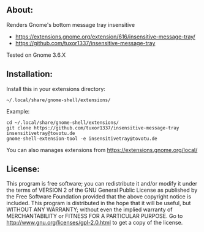 About:
------

Renders Gnome's bottom message tray insensitive
* https://extensions.gnome.org/extension/616/insensitive-message-tray/
* https://github.com/tuxor1337/insensitive-message-tray

Tested on Gnome 3.6.X

Installation:
-------------

Install this in your extensions directory:

    ~/.local/share/gnome-shell/extensions/
    
Example:

    cd ~/.local/share/gnome-shell/extensions/
    git clone https://github.com/tuxor1337/insensitive-message-tray insensitivetray@tovotu.de
    gnome-shell-extension-tool -e insensitivetray@tovotu.de
    
You can also manages extensions from https://extensions.gnome.org/local/

License:
--------

This program is free software; you can redistribute it and/or
modify it under the terms of VERSION 2 of the GNU General Public
License as published by the Free Software Foundation provided
that the above copyright notice is included.
This program is distributed in the hope that it will be useful,
but WITHOUT ANY WARRANTY; without even the implied warranty of
MERCHANTABILITY or FITNESS FOR A PARTICULAR PURPOSE.
Go to http://www.gnu.org/licenses/gpl-2.0.html to get a copy
of the license.
